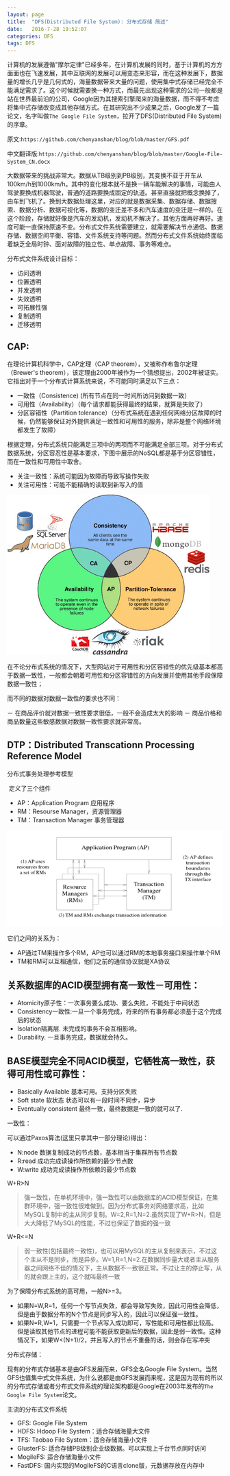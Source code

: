 ```yaml
---
layout: page
title:  "DFS(Distributed File System): 分布式存储 简述"
date:   2016-7-28 19:52:07
categories: DFS
tags: DFS
---
```

计算机的发展遵循"摩尔定律"已经多年，在计算机发展的同时，基于计算机的方方面面也在飞速发展，其中互联网的发展可以用变态来形容，而在这种发展下，数据量的增长几乎是几何式的，海量数据带来大量的问题，使用集中式存储已经完全不能满足需求了。这个时候就需要换一种方式，而最先出现这种需求的公司一般都是站在世界最前沿的公司，Google因为其搜索引擎爬来的海量数据，而不得不考虑将集中式存储改变成其他存储方式。在其研究出不少成果之后，Google发了一篇论文，名字叫做`The Google File System`，拉开了DFS(Distributed File System)的序章。

原文:`https://github.com/chenyanshan/blog/blob/master/GFS.pdf`

中文翻译版:`https://github.com/chenyanshan/blog/blob/master/Google-File-System_CN.docx`


大数据带来的挑战非常大。数据从TB级别到PB级别，其变换不亚于开车从100km/h到1000km/h。其中的变化根本就不是换一辆车能解决的事情，可能由人驾驶要换成机器驾驶，普通的道路要换成固定的轨道。甚至直接就把概念换掉了，由车到飞机了。换到大数据处理这里，对应的就是数据采集、数据存储、数据搜索、数据分析、数据可视化等，数据的变迁差不多和汽车速度的变迁是一样的。在这个阶段，存储就好像是汽车的发动机，发动机不解决了。其他方面再好再好。速度可能一直保持原速不变。分布式文件系统需要建立，就需要解决节点通信、数据存储、数据空间平衡、容错、文件系统支持等问题。然而分布式文件系统始终面临着缺乏全局时钟、面对故障的独立性、单点故障、事务等难点。

分布式文件系统设计目标：

- 访问透明
- 位置透明
- 并发透明 
- 失效透明
- 可拓展性强
- 复制透明
- 迁移透明


## CAP:

在理论计算机科学中，CAP定理（CAP theorem），又被称作布鲁尔定理（Brewer's theorem），该定理由2000年被作为一个猜想提出，2002年被证实。它指出对于一个分布式计算系统来说，不可能同时满足以下三点：

- 一致性（Consistence) (所有节点在同一时间所访问到数据一致）
- 可用性（Availability）（每个请求都能获得最终的结果，就算是失败了）
- 分区容错性（Partition tolerance）（分布式系统在遇到任何网络分区故障的时候，仍然能够保证对外提供满足一致性和可用性的服务，除非是整个网络环境都发生了故障）


根据定理，分布式系统只能满足三项中的两项而不可能满足全部三项。对于分布式数据系统，分区容忍性是基本要求，下图中展示的NoSQL都是基于分区容错性，而在一致性和可用性中取舍。

- 关注一致性：系统可能因为故障而导致写操作失败
- 关注可用性：可能不能精确的读取到新写入的值

![](https://github.com/chenyanshan/images/blob/master/linux/server/DFS/Figure-1-CAP-theorem-with-databases-that-choose-CA-CP-and-AP.jpg?raw=true)

在不论分布式系统的情况下，大型网站对于可用性和分区容错性的优先级基本都高于数据一致性，一般都会朝着可用性和分区容错性的方向发展并使用其他手段保障数据一致性；

而不同的数据对数据一致性的要求也不同：


－ 在商品评价就对数据一致性要求很低，一般不会造成太大的影响
－ 商品价格和商品数量这些敏感数据对数据一致性要求就非常高。

## DTP：Distributed Transcationn Processing Reference Model
分布式事务处理参考模型

 定义了三个组件

- AP：Application Program 应用程序
- RM：Resourse Manager，资源管理器
- TM：Transaction Manager 事务管理器


![](https://github.com/chenyanshan/images/blob/master/linux/server/DFS/19061812_ny1A.png?raw=true)

它们之间的关系为：

- AP通过TM来操作多个RM，AP也可以通过RM的本地事务接口来操作单个RM
- TM和RM可以互相通信，他们之前的通信协议就是XA协议


## 关系数据库的ACID模型拥有高一致性－可用性：

- Atomicity原子性：一次事务要么成功、要么失败，不能处于中间状态
- Consistency一致性:一旦一个事务完成，将来的所有事务都必须基于这个完成后的状态
- Isolation隔离层. 未完成的事务不会互相影响。
- Durability. 一旦事务完成，数据就会持久。

## BASE模型完全不同ACID模型，它牺牲高一致性，获得可用性或可靠性：

- Basically Available 基本可用。支持分区失败
- Soft state 软状态 状态可以有一段时间不同步，异步
- Eventually consistent 最终一致，最终数据是一致的就可以了.


一致性：

可以通过Paxos算法(这里只拿其中一部分理论)得出：

- N:node 数据复制成功的节点数，基本相当于集群所有节点数
- R:read 成功完成读操作所依赖的最少节点数
- W:write 成功完成读操作所依赖的最少节点数

W+R\>N 

> 强一致性，在单机环境中，强一致性可以由数据库的ACID模型保证，在集群环境中，强一致性很难做到。因为分布式事务对网络要求高，比如MySQL复制中的主从同步复制。W=2,R=1,N=2.虽然实现了W+R\>N，但是大大降低了MySQL的性能，不过也保证了数据的强一致


W+R\<=N 

> 弱一致性(包括最终一致性)，也可以用MySQL的主从复制来表示，不过这个主从不是同步，而是异步。W=1,R=1,N=2.在数据同步量大或者主从服务器之间网络不佳的情况下，主从数据不一致很正常。不过让主的停止写，从的就会跟上主的，这个就叫最终一致

为了保障分布式系统的高可用，一般N\>=3。

- 如果N=W,R=1，任何一个写节点失效，都会导致写失败，因此可用性会降低，但是由于数据分布的N个节点是同步写入的，因此可以保证强一致性。
- 如果N=R,W=1，只需要一个节点写入成功即可，写性能和可用性都比较高。但是读取其他节点的进程可能不能获取更新后的数据，因此是弱一致性。这种情况下，如果W\<(N+1)/2，并且写入的节点不重叠的话，则会存在写冲突  



分布式存储：

现有的分布式存储基本是由GFS发展而来，GFS全名Google File System。当然GFS也值集中式文件系统，为什么说都是由GFS发展而来呢，这是因为现有的所以的分布式存储或者分布式文件系统的理论架构都是Google在2003年发布的`The Google File System`论文。

主流的分布式文件系统

- GFS: Google File System
- HDFS: Hdoop File System：适合存储海量大文件
- TFS: Taobao File System：适合存储海量小文件
- GlusterFS: 适合存储PB级别企业级数据。可以实现上千台节点同时访问
- MogileFS: 适合存储海量小文件
- FastDFS: 国内实现的MogileFS的C语言clone版，元数据存放在内存中

